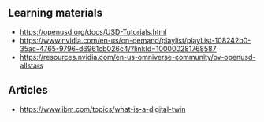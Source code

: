 ## Learning materials

- https://openusd.org/docs/USD-Tutorials.html
- https://www.nvidia.com/en-us/on-demand/playlist/playList-108242b0-35ac-4765-9796-d6961cb026c4/?linkId=100000281768587
- https://resources.nvidia.com/en-us-omniverse-community/ov-openusd-allstars

## Articles
- https://www.ibm.com/topics/what-is-a-digital-twin
